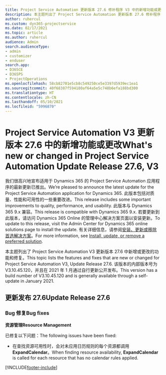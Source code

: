 ```yaml
---
title: Project Service Automation 更新版本 27.6 修补程序 V3 中的新增功能或更改
description: 本主题列出了 Project Service Automation 更新版本 27.6 修补程序 V3 中推出的功能和修复。
author: ruhercul
ms.custom: dyn365-projectservice
ms.date: 02/17/2021
ms.topic: article
ms.author: ruhercul
audience: Admin
search.audienceType:
- admin
- customizer
- enduser
search.app:
- D365CE
- D365PS
- ProjectOperations
ms.openlocfilehash: 58cb82701e5cb8c549250ce5e3397d5939ec1ea1
ms.sourcegitcommit: 40f68387f594180af64a5e5c748b6efa188bd300
ms.translationtype: HT
ms.contentlocale: zh-CN
ms.lasthandoff: 05/10/2021
ms.locfileid: "5996870"
---
```

# <a name="whats-new-or-changed-in-project-service-automation-update-release-276-v3"></a><span data-ttu-id="66e6a-103">Project Service Automation V3 更新版本 27.6 中的新增功能或更改</span><span class="sxs-lookup"><span data-stu-id="66e6a-103">What's new or changed in Project Service Automation Update Release 27.6, V3</span></span>

<span data-ttu-id="66e6a-104">我们很高兴地宣布适用于 Dynamics 365 的 Project Service Automation 应用程序的最新更新已推出。</span><span class="sxs-lookup"><span data-stu-id="66e6a-104">We’re pleased to announce the latest update for the Project Service Automation application for Dynamics 365.</span></span> <span data-ttu-id="66e6a-105">此版本包括对质量、性能和可用性的一些重要改进。</span><span class="sxs-lookup"><span data-stu-id="66e6a-105">This release includes some important improvements to quality, performance, and usability.</span></span> <span data-ttu-id="66e6a-106">此版本与 Dynamics 365 9.x 兼容。</span><span class="sxs-lookup"><span data-stu-id="66e6a-106">This release is compatible with Dynamics 365 9.x.</span></span> <span data-ttu-id="66e6a-107">若要更新到此版本，请访问 Dynamics 365 Online 的管理中心解决方案页面以安装更新。</span><span class="sxs-lookup"><span data-stu-id="66e6a-107">To update to this release, visit the Admin Center for Dynamics 365 online solutions page to install the update.</span></span> <span data-ttu-id="66e6a-108">有关详细信息，请参阅[安装、更新或移除首选解决方案](/power-platform/admin/install-remove-preferred-solution)。</span><span class="sxs-lookup"><span data-stu-id="66e6a-108">For more information, see [Install, update, or remove a preferred solution](/power-platform/admin/install-remove-preferred-solution).</span></span>

<span data-ttu-id="66e6a-109">本主题列出了 Project Service Automation V3 更新版本 27.6 中新增或更改的功能和修复。</span><span class="sxs-lookup"><span data-stu-id="66e6a-109">This topic lists the features and fixes that are new or changed for Project Service Automation V3, Update Release 27.6.</span></span> <span data-ttu-id="66e6a-110">该版本的内部版本号为 V3.10.45.120，并且在 2021 年 1 月通过自行更新公开发布。</span><span class="sxs-lookup"><span data-stu-id="66e6a-110">This version has a build number of V3.10.45.120 and is generally available through a self-update in January 2021.</span></span>

## <a name="update-release-276"></a><span data-ttu-id="66e6a-111">更新发布 27.6</span><span class="sxs-lookup"><span data-stu-id="66e6a-111">Update Release 27.6</span></span>

### <a name="bug-fixes"></a><span data-ttu-id="66e6a-112">Bug 修复</span><span class="sxs-lookup"><span data-stu-id="66e6a-112">Bug fixes</span></span>


<span data-ttu-id="66e6a-113">**资源管理**</span><span class="sxs-lookup"><span data-stu-id="66e6a-113">**Resource Management**</span></span>

<span data-ttu-id="66e6a-114">已修复以下问题：</span><span class="sxs-lookup"><span data-stu-id="66e6a-114">The following issues have been fixed:</span></span>

- <span data-ttu-id="66e6a-115">在查找资源可用性时，会对未应用日历规则的每个资源都调用 **ExpandCalendar**。</span><span class="sxs-lookup"><span data-stu-id="66e6a-115">When finding resource availability, **ExpandCalendar** is called for each resource that has no calendar rules applied.</span></span>


[!INCLUDE[footer-include](../includes/footer-banner.md)]